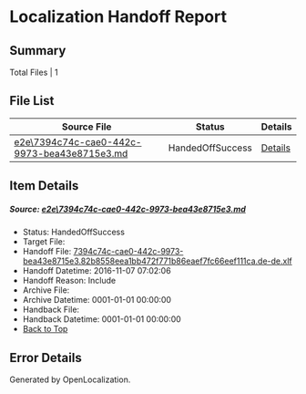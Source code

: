 # <a name='report-top'></a> Localization Handoff Report

## Summary
 Total Files | 1

## File List
 Source File | Status | Details 
 ----------- | ------ | ------- 
 [e2e\7394c74c-cae0-442c-9973-bea43e8715e3.md](https://github.com/OpenLocalizationTestOrg/ol-test0/blob/cbf30504d77c60bb78e824ad3ad95a0f8ad5d99a/e2e/7394c74c-cae0-442c-9973-bea43e8715e3.md) | HandedOffSuccess | [Details](#9b71cabc872782373bcc6714810d1b73482a48204)

## Item Details
##### <a name='9b71cabc872782373bcc6714810d1b73482a48204'></a> Source: [e2e\7394c74c-cae0-442c-9973-bea43e8715e3.md](https://github.com/OpenLocalizationTestOrg/ol-test0/blob/cbf30504d77c60bb78e824ad3ad95a0f8ad5d99a/e2e/7394c74c-cae0-442c-9973-bea43e8715e3.md)
* Status: HandedOffSuccess
* Target File: 
* Handoff File: [7394c74c-cae0-442c-9973-bea43e8715e3.82b8558eea1bb472f771b86eaef7fc66eef111ca.de-de.xlf](https://github.com/OpenLocalizationTestOrg/ol-test0-handoff/blob/477775fceee84f99cf14e39a70867c3d271c4023/ol-handoff/OpenLocalizationTestOrg/ol-test0-dede/yufeih/ht/7394c74c-cae0-442c-9973-bea43e8715e3.82b8558eea1bb472f771b86eaef7fc66eef111ca.de-de.xlf)
* Handoff Datetime: 2016-11-07 07:02:06
* Handoff Reason: Include
* Archive File: 
* Archive Datetime: 0001-01-01 00:00:00
* Handback File: 
* Handback Datetime: 0001-01-01 00:00:00
* [Back to Top](#report-top)


## Error Details

Generated by OpenLocalization.
